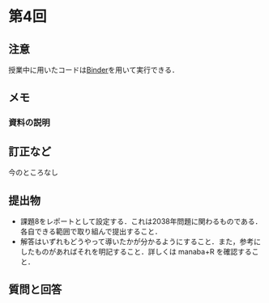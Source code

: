 # 第4回

## 注意

授業中に用いたコードは[Binder](https://mybinder.org/v2/gh/ritsumei-aoi/21jk1/HEAD)を用いて実行できる．




## メモ

 
### 資料の説明


## 訂正など

今のところなし

## 提出物

- 課題8をレポートとして設定する．これは2038年問題に関わるものである．各自できる範囲で取り組んで提出すること．
- 解答はいずれもどうやって導いたかが分かるようにすること．また，参考にしたものがあればそれを明記すること．詳しくは manaba+R を確認すること．

## 質問と回答





